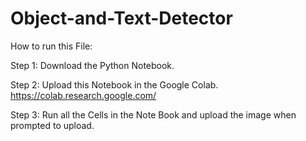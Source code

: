 # Object-and-Text-Detector

How to run this File:

Step 1:
Download the Python Notebook.

Step 2:
Upload this Notebook in the Google Colab.
https://colab.research.google.com/

Step 3:
Run all the Cells in the Note Book and upload the image when prompted to upload.
